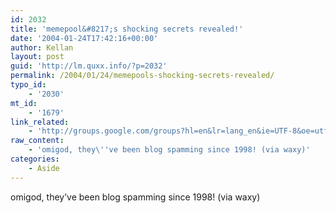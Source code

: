 ```yaml
---
id: 2032
title: 'memepool&#8217;s shocking secrets revealed!'
date: '2004-01-24T17:42:16+00:00'
author: Kellan
layout: post
guid: 'http://lm.quxx.info/?p=2032'
permalink: /2004/01/24/memepools-shocking-secrets-revealed/
typo_id:
    - '2030'
mt_id:
    - '1679'
link_related:
    - 'http://groups.google.com/groups?hl=en&lr=lang_en&ie=UTF-8&oe=utf-8&c2coff=1&safe=off&th=d3d17af40149fbbd&rnum=1'
raw_content:
    - 'omigod, they\''ve been blog spamming since 1998! (via waxy)'
categories:
    - Aside
---
```


omigod, they’ve been blog spamming since 1998! (via waxy)